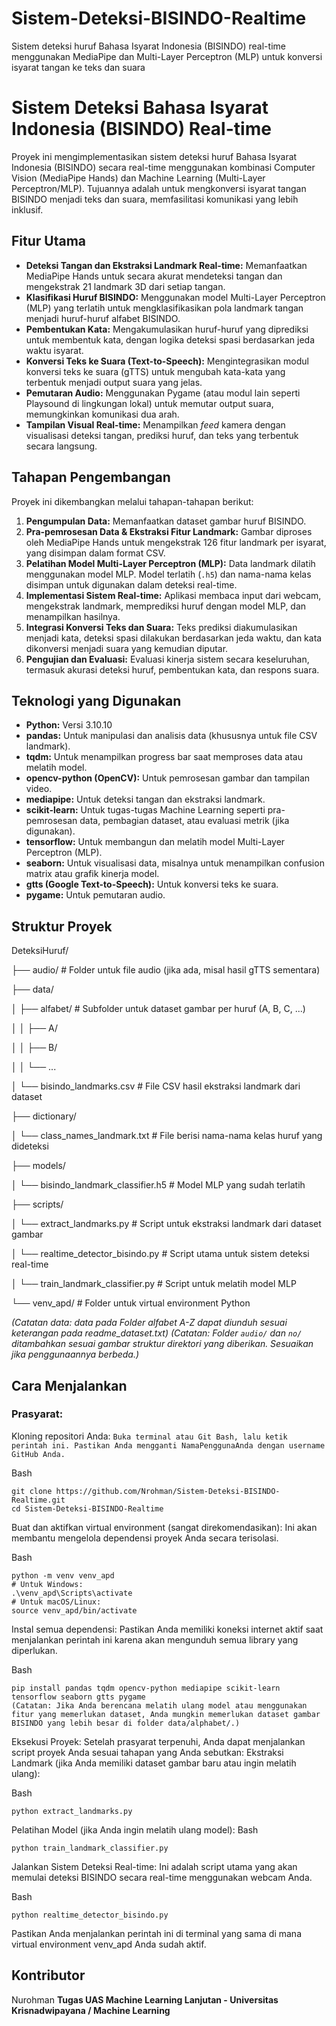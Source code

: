 # Sistem-Deteksi-BISINDO-Realtime
Sistem deteksi huruf Bahasa Isyarat Indonesia (BISINDO) real-time menggunakan MediaPipe dan Multi-Layer Perceptron (MLP) untuk konversi isyarat tangan ke teks dan suara

# Sistem Deteksi Bahasa Isyarat Indonesia (BISINDO) Real-time
Proyek ini mengimplementasikan sistem deteksi huruf Bahasa Isyarat Indonesia (BISINDO) secara real-time menggunakan kombinasi Computer Vision (MediaPipe Hands) dan Machine Learning (Multi-Layer Perceptron/MLP). Tujuannya adalah untuk mengkonversi isyarat tangan BISINDO menjadi teks dan suara, memfasilitasi komunikasi yang lebih inklusif.


## Fitur Utama
* **Deteksi Tangan dan Ekstraksi Landmark Real-time:** Memanfaatkan MediaPipe Hands untuk secara akurat mendeteksi tangan dan mengekstrak 21 landmark 3D dari setiap tangan.
* **Klasifikasi Huruf BISINDO:** Menggunakan model Multi-Layer Perceptron (MLP) yang terlatih untuk mengklasifikasikan pola landmark tangan menjadi huruf-huruf alfabet BISINDO.
* **Pembentukan Kata:** Mengakumulasikan huruf-huruf yang diprediksi untuk membentuk kata, dengan logika deteksi spasi berdasarkan jeda waktu isyarat.
* **Konversi Teks ke Suara (Text-to-Speech):** Mengintegrasikan modul konversi teks ke suara (gTTS) untuk mengubah kata-kata yang terbentuk menjadi output suara yang jelas.
* **Pemutaran Audio:** Menggunakan Pygame (atau modul lain seperti Playsound di lingkungan lokal) untuk memutar output suara, memungkinkan komunikasi dua arah.
* **Tampilan Visual Real-time:** Menampilkan *feed* kamera dengan visualisasi deteksi tangan, prediksi huruf, dan teks yang terbentuk secara langsung.


## Tahapan Pengembangan
Proyek ini dikembangkan melalui tahapan-tahapan berikut:
1.  **Pengumpulan Data:** Memanfaatkan dataset gambar huruf BISINDO.
2.  **Pra-pemrosesan Data & Ekstraksi Fitur Landmark:** Gambar diproses oleh MediaPipe Hands untuk mengekstrak 126 fitur landmark per isyarat, yang disimpan dalam format CSV.
3.  **Pelatihan Model Multi-Layer Perceptron (MLP):** Data landmark dilatih menggunakan model MLP. Model terlatih (`.h5`) dan nama-nama kelas disimpan untuk digunakan dalam deteksi real-time.
4.  **Implementasi Sistem Real-time:** Aplikasi membaca input dari webcam, mengekstrak landmark, memprediksi huruf dengan model MLP, dan menampilkan hasilnya.
5.  **Integrasi Konversi Teks dan Suara:** Teks prediksi diakumulasikan menjadi kata, deteksi spasi dilakukan berdasarkan jeda waktu, dan kata dikonversi menjadi suara yang kemudian diputar.
6.  **Pengujian dan Evaluasi:** Evaluasi kinerja sistem secara keseluruhan, termasuk akurasi deteksi huruf, pembentukan kata, dan respons suara.


## Teknologi yang Digunakan
* **Python:** Versi 3.10.10
* **pandas:** Untuk manipulasi dan analisis data (khususnya untuk file CSV landmark).
* **tqdm:** Untuk menampilkan progress bar saat memproses data atau melatih model.
* **opencv-python (OpenCV):** Untuk pemrosesan gambar dan tampilan video.
* **mediapipe:** Untuk deteksi tangan dan ekstraksi landmark.
* **scikit-learn:** Untuk tugas-tugas Machine Learning seperti pra-pemrosesan data, pembagian dataset, atau evaluasi metrik (jika digunakan).
* **tensorflow:** Untuk membangun dan melatih model Multi-Layer Perceptron (MLP).
* **seaborn:** Untuk visualisasi data, misalnya untuk menampilkan confusion matrix atau grafik kinerja model.
* **gtts (Google Text-to-Speech):** Untuk konversi teks ke suara.
* **pygame:** Untuk pemutaran audio.

## Struktur Proyek
DeteksiHuruf/

├── audio/                          # Folder untuk file audio (jika ada, misal hasil gTTS sementara)

├── data/

│   ├── alfabet/                    # Subfolder untuk dataset gambar per huruf (A, B, C, ...)

│   │   ├── A/

│   │   ├── B/

│   │   └── ...

│   └── bisindo_landmarks.csv       # File CSV hasil ekstraksi landmark dari dataset

├── dictionary/

│   └── class_names_landmark.txt    # File berisi nama-nama kelas huruf yang dideteksi

├── models/

│   └── bisindo_landmark_classifier.h5 # Model MLP yang sudah terlatih

├── scripts/

│   └── extract_landmarks.py            # Script untuk ekstraksi landmark dari dataset gambar

│   └── realtime_detector_bisindo.py    # Script utama untuk sistem deteksi real-time

│   └── train_landmark_classifier.py    # Script untuk melatih model MLP

└── venv_apd/                       # Folder untuk virtual environment Python

*(Catatan data: data pada Folder alfabet A-Z dapat diunduh sesuai keterangan pada readme_dataset.txt)*
*(Catatan: Folder `audio/` dan `no/` ditambahkan sesuai gambar struktur direktori yang diberikan. Sesuaikan jika penggunaannya berbeda.)*

## Cara Menjalankan

### Prasyarat:

Kloning repositori Anda:
```Buka terminal atau Git Bash, lalu ketik perintah ini. Pastikan Anda mengganti NamaPenggunaAnda dengan username GitHub Anda.```

Bash
```
git clone https://github.com/Nrohman/Sistem-Deteksi-BISINDO-Realtime.git
cd Sistem-Deteksi-BISINDO-Realtime
```
Buat dan aktifkan virtual environment (sangat direkomendasikan):
Ini akan membantu mengelola dependensi proyek Anda secara terisolasi.


Bash
```
python -m venv venv_apd
# Untuk Windows:
.\venv_apd\Scripts\activate
# Untuk macOS/Linux:
source venv_apd/bin/activate
```
Instal semua dependensi:
Pastikan Anda memiliki koneksi internet aktif saat menjalankan perintah ini karena akan mengunduh semua library yang diperlukan.


Bash
```
pip install pandas tqdm opencv-python mediapipe scikit-learn tensorflow seaborn gtts pygame
(Catatan: Jika Anda berencana melatih ulang model atau menggunakan fitur yang memerlukan dataset, Anda mungkin memerlukan dataset gambar BISINDO yang lebih besar di folder data/alphabet/.)
```
Eksekusi Proyek:
Setelah prasyarat terpenuhi, Anda dapat menjalankan script proyek Anda sesuai tahapan yang Anda sebutkan:
Ekstraksi Landmark (jika Anda memiliki dataset gambar baru atau ingin melatih ulang):

Bash
```
python extract_landmarks.py
```
Pelatihan Model (jika Anda ingin melatih ulang model):
Bash
```
python train_landmark_classifier.py
```
Jalankan Sistem Deteksi Real-time:
Ini adalah script utama yang akan memulai deteksi BISINDO secara real-time menggunakan webcam Anda.

Bash
```
python realtime_detector_bisindo.py
```
Pastikan Anda menjalankan perintah ini di terminal yang sama di mana virtual environment venv_apd Anda sudah aktif.


## Kontributor
Nurohman
**Tugas UAS Machine Learning Lanjutan - Universitas Krisnadwipayana / Machine Learning**

